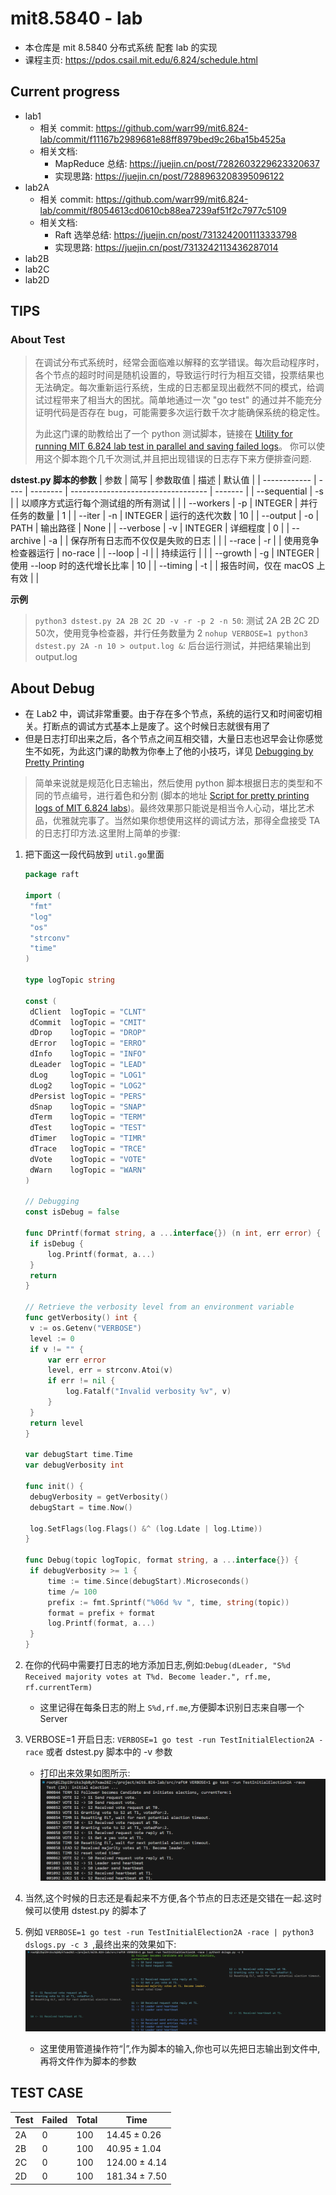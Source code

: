 # mit8.5840 - lab
* 本仓库是 mit 8.5840 分布式系统 配套 lab 的实现
* 课程主页: https://pdos.csail.mit.edu/6.824/schedule.html

## Current progress
* lab1
  * 相关 commit: https://github.com/warr99/mit6.824-lab/commit/f11167b2989681e88ff8979bed9c26ba15b4525a
  * 相关文档:
    * MapReduce 总结: https://juejin.cn/post/7282603229623320637
    * 实现思路: https://juejin.cn/post/7288963208395096122
* lab2A
  * 相关 commit: https://github.com/warr99/mit6.824-lab/commit/f8054613cd0610cb88ea7239af51f2c7977c5109
  * 相关文档:
    * Raft 选举总结: https://juejin.cn/post/7313242001113333798
    * 实现思路: https://juejin.cn/post/7313242113436287014
* lab2B
* lab2C
* lab2D

  
## TIPS
### About Test

> 在调试分布式系统时，经常会面临难以解释的玄学错误。每次启动程序时，各个节点的超时时间是随机设置的，导致运行时行为相互交错，投票结果也无法确定。每次重新运行系统，生成的日志都呈现出截然不同的模式，给调试过程带来了相当大的困扰。简单地通过一次 "go test" 的通过并不能充分证明代码是否存在 bug，可能需要多次运行数千次才能确保系统的稳定性。
>
> 为此这门课的助教给出了一个 python 测试脚本，链接在 [Utility for running MIT 6.824 lab test in parallel and saving failed logs](https://gist.github.com/JJGO/0d73540ef7cc2f066cb535156b7cbdab)。
> 你可以使用这个脚本跑个几千次测试,并且把出现错误的日志存下来方便排查问题.

**dstest.py 脚本的参数**
| 参数         | 简写 | 参数取值 | 描述                               | 默认值  |
| ------------ | ---- | -------- | ---------------------------------- | ------- |
| --sequential | -s   |          | 以顺序方式运行每个测试组的所有测试 |         |
| --workers    | -p   | INTEGER  | 并行任务的数量                     | 1       |
| --iter       | -n   | INTEGER  | 运行的迭代次数                     | 10      |
| --output     | -o   | PATH     | 输出路径                           | None    |
| --verbose    | -v   | INTEGER  | 详细程度                           | 0       |
| --archive    | -a   |          | 保存所有日志而不仅仅是失败的日志   |         |
| --race       | -r   |          | 使用竞争检查器运行                 | no-race |
| --loop       | -l   |          | 持续运行                           |         |
| --growth     | -g   | INTEGER  | 使用 --loop 时的迭代增长比率       | 10      |
| --timing     | -t   |          | 报告时间，仅在 macOS 上有效        |         |

 **示例**
> `python3 dstest.py 2A 2B 2C 2D -v -r -p 2 -n 50`: 测试 2A 2B 2C 2D 50次，使用竞争检查器，并行任务数量为 2
> `nohup VERBOSE=1 python3 dstest.py 2A -n 10 > output.log &`: 后台运行测试，并把结果输出到output.log

## About Debug

* 在 Lab2 中，调试非常重要。由于存在多个节点，系统的运行又和时间密切相关。打断点的调试方式基本上是废了。这个时候日志就很有用了
* 但是日志打印出来之后，各个节点之间互相交错，大量日志也迟早会让你感觉生不如死，为此这门课的助教为你奉上了他的小技巧，详见 [Debugging by Pretty Printing](https://blog.josejg.com/debugging-pretty/)

> 简单来说就是规范化日志输出，然后使用 python 脚本根据日志的类型和不同的节点编号，进行着色和分割 (脚本的地址 [Script for pretty printing logs of MIT 6.824 labs](https://gist.github.com/JJGO/e64c0e8aedb5d464b5f79d3b12197338))。最终效果那只能说是相当令人心动，堪比艺术品，优雅就完事了。当然如果你想使用这样的调试方法，那得全盘接受 TA 的日志打印方法.这里附上简单的步骤:

1. 把下面这一段代码放到 `util.go`里面

   ```go
   package raft
   
   import (
   	"fmt"
   	"log"
   	"os"
   	"strconv"
   	"time"
   )
   
   type logTopic string
   
   const (
   	dClient  logTopic = "CLNT"
   	dCommit  logTopic = "CMIT"
   	dDrop    logTopic = "DROP"
   	dError   logTopic = "ERRO"
   	dInfo    logTopic = "INFO"
   	dLeader  logTopic = "LEAD"
   	dLog     logTopic = "LOG1"
   	dLog2    logTopic = "LOG2"
   	dPersist logTopic = "PERS"
   	dSnap    logTopic = "SNAP"
   	dTerm    logTopic = "TERM"
   	dTest    logTopic = "TEST"
   	dTimer   logTopic = "TIMR"
   	dTrace   logTopic = "TRCE"
   	dVote    logTopic = "VOTE"
   	dWarn    logTopic = "WARN"
   )
   
   // Debugging
   const isDebug = false
   
   func DPrintf(format string, a ...interface{}) (n int, err error) {
   	if isDebug {
   		log.Printf(format, a...)
   	}
   	return
   }
   
   // Retrieve the verbosity level from an environment variable
   func getVerbosity() int {
   	v := os.Getenv("VERBOSE")
   	level := 0
   	if v != "" {
   		var err error
   		level, err = strconv.Atoi(v)
   		if err != nil {
   			log.Fatalf("Invalid verbosity %v", v)
   		}
   	}
   	return level
   }
   
   var debugStart time.Time
   var debugVerbosity int
   
   func init() {
   	debugVerbosity = getVerbosity()
   	debugStart = time.Now()
   
   	log.SetFlags(log.Flags() &^ (log.Ldate | log.Ltime))
   }
   
   func Debug(topic logTopic, format string, a ...interface{}) {
   	if debugVerbosity >= 1 {
   		time := time.Since(debugStart).Microseconds()
   		time /= 100
   		prefix := fmt.Sprintf("%06d %v ", time, string(topic))
   		format = prefix + format
   		log.Printf(format, a...)
   	}
   }
   ```

2. 在你的代码中需要打日志的地方添加日志,例如:`Debug(dLeader, "S%d Received majority votes at T%d. Become leader.", rf.me, rf.currentTerm)`

   * 这里记得在每条日志的附上 `S%d,rf.me`,方便脚本识别日志来自哪一个 Server

3. VERBOSE=1 开启日志: `VERBOSE=1 go test -run TestInitialElection2A -race` 或者 dstest.py 脚本中的 -v 参数

   * 打印出来效果如图所示:
     ![normal_log](./image/normal_log.png)

4. 当然,这个时候的日志还是看起来不方便,各个节点的日志还是交错在一起.这时候可以使用 dstest.py 的脚本了

5. 例如 `VERBOSE=1 go test -run TestInitialElection2A -race | python3 dslogs.py -c 3 `,最终出来的效果如下:
   ![dslog](./image/dslog.png)
   * 这里使用管道操作符“|”,作为脚本的输入,你也可以先把日志输出到文件中,再将文件作为脚本的参数

## TEST CASE

|Test |Failed | Total |          Time|
| ---- | ---- | ---- | ---|
| 2A   |      0 |   100 |  14.45 ± 0.26 |
| 2B   |      0 |   100 |  40.95 ± 1.04 |
| 2C   |      0 |   100 | 124.00 ± 4.14 |
| 2D   |      0 |   100 | 181.34 ± 7.50 |
